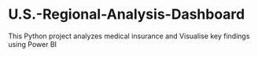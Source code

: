 # U.S.-Regional-Analysis-Dashboard
This Python project analyzes medical insurance and Visualise key findings using Power BI
